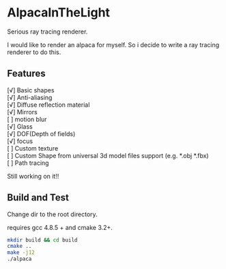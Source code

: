 # AlpacaInTheLight
Serious ray tracing renderer.

I would like to render an alpaca for myself. So i decide to write a ray tracing renderer to do this. 

## Features
[√] Basic shapes <br/>
[√] Anti-aliasing <br/>
[√] Diffuse reflection material <br/>
[√] Mirrors <br/>
[ ] motion blur <br/>
[√] Glass <br/>
[√] DOF(Depth of fields) <br/>
[√] focus <br/>
[ ] Custom texture <br/>
[ ] Custom Shape from universal 3d model files support (e.g. *.obj *.fbx) <br/>
[ ] Path tracing <br/>

Still working on it!!

## Build and Test
Change dir to the root directory. 

requires gcc 4.8.5 + and cmake 3.2+.

``` bash
mkdir build && cd build
cmake ..
make -j12
./alpaca
```
